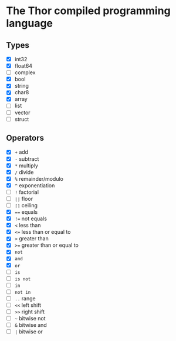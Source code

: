 # The Thor compiled programming language

## Types

- [x] int32
- [x] float64
- [ ] complex
- [x] bool
- [x] string
- [x] char8
- [x] array
- [ ] list
- [ ] vector
- [ ] struct

## Operators

- [x] `+` add
- [x] `-` subtract
- [x] `*` multiply
- [x] `/` divide
- [x] `%` remainder/modulo
- [x] `^` exponentiation
- [ ] `!` factorial
- [ ] `⌊⌋` floor
- [ ] `⌈⌉` ceiling
- [x] `==` equals
- [x] `!=` not equals
- [x] `<` less than
- [x] `<=` less than or equal to
- [x] `>` greater than
- [x] `>=` greater than or equal to
- [x] `not`
- [x] `and`
- [x] `or`
- [ ] `is`
- [ ] `is not`
- [ ] `in`
- [ ] `not in`
- [ ] `..` range
- [ ] `<<` left shift
- [ ] `>>` right shift
- [ ] `~` bitwise not
- [ ] `&` bitwise and
- [ ] `|` bitwise or
